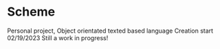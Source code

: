 # Scheme
Personal project, Object orientated texted based language
Creation start 02/19/2023
Still a work in progress!
